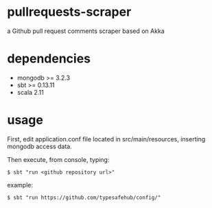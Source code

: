 # pullrequests-scraper
a Github pull request comments scraper based on Akka

# dependencies
- mongodb >= 3.2.3
- sbt >= 0.13.11
- scala 2.11

# usage

First, edit application.conf file located in src/main/resources, inserting mongodb access data.

Then execute, from console, typing:

    $ sbt "run <github repository url>"

example:

    $ sbt "run https://github.com/typesafehub/config/"


